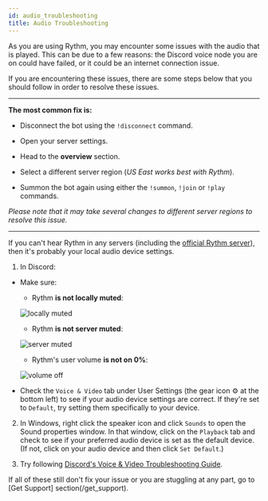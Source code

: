 ```yaml
---
id: audio_troubleshooting
title: Audio Troubleshooting
---
```


As you are using Rythm, you may encounter some issues with the audio that is played. This can be due to a few reasons: the Discord voice node you are on could have failed, or it could be an internet connection issue.

If you are encountering these issues, there are some steps below that you should follow in order to resolve these issues.

--- 

**The most common fix is:**

- Disconnect the bot using the `!disconnect` command.

- Open your server settings.

- Head to the **overview** section.

- Select a different server region (*US East works best with Rythm*).

- Summon the bot again using either the `!summon`, `!join` or `!play` commands.

*Please note that it may take several changes to different server regions to resolve this issue.*

---

If you can't hear Rythm in any servers (including the [official Rythm server](https://rythmbot.co/support)), then it's probably your local audio device settings.

1. In Discord:
  - Make sure:
    - Rythm **is not locally muted**:
    
    ![locally muted](/img/docs/audio-troubleshooting/locally-muted.png)
    
    - Rythm **is not server muted**:
      
    ![server muted](/img/docs/audio-troubleshooting/server-muted.png)
    
    - Rythm's user volume **is not on 0%**:
    
    ![volume off](/img/docs/audio-troubleshooting/volume-off.png)

  - Check the `Voice & Video` tab under User Settings (the gear icon ⚙️ at the bottom left) to see if your audio device settings are correct. If they're set to `Default`, try setting them specifically to your device.
 
2. In Windows, right click the speaker icon and click `Sounds` to open the Sound properties window. In that window, click on the `Playback` tab and check to see if your preferred audio device is set as the default device. (If not, click on your audio device and then click `Set Default`.)

3. Try following [Discord's Voice & Video Troubleshooting Guide](https://support.discord.com/hc/en-us/articles/360045138471-Discord-Voice-and-Video-Troubleshooting-Guide). 

If all of these still don't fix your issue or you are stuggling at any part, go to [Get Support] section(/get_support).
